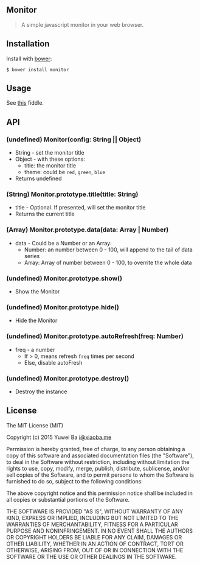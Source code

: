 Monitor
---
> A simple javascript monitor in your web browser.

## Installation

Install with [bower](http://bower.io):

    $ bower install monitor

## Usage

See [this](http://jsfiddle.net/ibigbug/wcda9430/#base) fiddle.


## API

### (undefined) Monitor(config: String || Object)
  * String - set the monitor title
  * Object - with these options:
    - title: the monitor title
    - theme: could be `red`, `green`, `blue`
  * Returns undefined

### (String) Monitor.prototype.title(title: String)
  * title - Optional. If presented, will set the monitor title
  * Returns the current title

### (Array) Monitor.prototype.data(data: Array | Number)
  * data - Could be a Number or an Array:
    - Number: an number between 0 - 100, will append to the tail of data series
    - Array: Array of number between 0 - 100, to overrite the whole data

### (undefined) Monitor.prototype.show()
  * Show the Monitor

### (undefined) Monitor.prototype.hide()
  * Hide the Monitor

### (undefined) Monitor.prototype.autoRefresh(freq: Number)
  * freq - a number
    - If > 0, means refresh `freq` times per second
    - Else, disable autoFresh

### (undefined) Monitor.prototype.destroy()
  * Destroy the instance

## License

The MIT License (MIT)

Copyright (c) 2015 Yuwei Ba <i@xiaoba.me>

Permission is hereby granted, free of charge, to any person obtaining a copy
of this software and associated documentation files (the "Software"), to deal
in the Software without restriction, including without limitation the rights
to use, copy, modify, merge, publish, distribute, sublicense, and/or sell
copies of the Software, and to permit persons to whom the Software is
furnished to do so, subject to the following conditions:

The above copyright notice and this permission notice shall be included in all
copies or substantial portions of the Software.

THE SOFTWARE IS PROVIDED "AS IS", WITHOUT WARRANTY OF ANY KIND, EXPRESS OR
IMPLIED, INCLUDING BUT NOT LIMITED TO THE WARRANTIES OF MERCHANTABILITY,
FITNESS FOR A PARTICULAR PURPOSE AND NONINFRINGEMENT. IN NO EVENT SHALL THE
AUTHORS OR COPYRIGHT HOLDERS BE LIABLE FOR ANY CLAIM, DAMAGES OR OTHER
LIABILITY, WHETHER IN AN ACTION OF CONTRACT, TORT OR OTHERWISE, ARISING FROM,
OUT OF OR IN CONNECTION WITH THE SOFTWARE OR THE USE OR OTHER DEALINGS IN THE
SOFTWARE.

